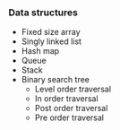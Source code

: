 ### Data structures
+ Fixed size array
+ Singly linked list
+ Hash map
+ Queue
+ Stack
+ Binary search tree
    - Level order traversal
    - In order traversal
    - Post order traversal
    - Pre order traversal    
